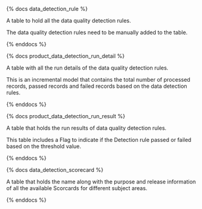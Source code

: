 {% docs data_detection_rule %}

A table to hold all the data quality detection rules. 

The data quality detection rules need to be manually added to the table.

{% enddocs %}

{% docs product_data_detection_run_detail %}

A table with all the run details of the data quality detection rules. 

This is an incremental model that contains the total number of processed records, passed records and failed records based on the data detection rules.

{% enddocs %}

{% docs product_data_detection_run_result %}

A table that holds the run results of data quality detection rules. 

This table includes a Flag to indicate if the Detection rule passed or failed based on the threshold value.

{% enddocs %}

{% docs data_detection_scorecard %}

A table that holds the name along with the purpose and release information of all the available Scorcards for different subject areas. 

{% enddocs %}

